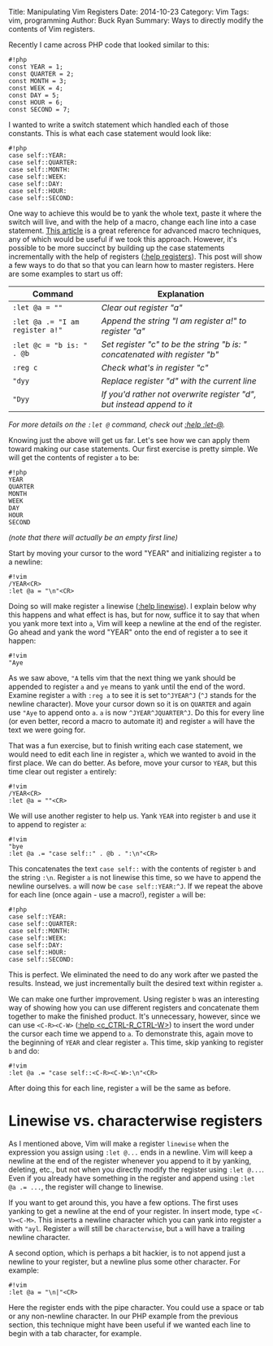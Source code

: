 Title: Manipulating Vim Registers
Date: 2014-10-23
Category: Vim
Tags: vim, programming
Author: Buck Ryan
Summary: Ways to directly modify the contents of Vim registers.

Recently I came across PHP code that looked similar to this:

    #!php
    const YEAR = 1;
    const QUARTER = 2;
    const MONTH = 3;
    const WEEK = 4;
    const DAY = 5;
    const HOUR = 6;
    const SECOND = 7;

I wanted to write a switch statement which handled each of those constants.
This is what each case statement would look like:

    #!php
    case self::YEAR:
    case self::QUARTER:
    case self::MONTH:
    case self::WEEK:
    case self::DAY:
    case self::HOUR:
    case self::SECOND:

One way to achieve this would be to yank the whole text, paste it where the
switch will live, and with the help of a macro, change each line into a case
statement. [This article](http://blog.sanctum.geek.nz/advanced-vim-macros/) is
a great reference for advanced macro techniques, any of which would be useful
if we took this approach. However, it's possible to be more succinct by
building up the case statements incrementally with the help of registers
([:help
registers](http://vimdoc.sourceforge.net/htmldoc/change.html#registers)). This
post will show a few ways to do that so that you can learn how to master
registers. Here are some examples to start us off:

Command                         | Explanation
------------------------------- | -----------
`:let @a = ""`                  | *Clear out register "a"*
`:let @a .= "I am register a!"` | *Append the string "I am register a!" to register "a"*
`:let @c = "b is: " . @b`       | *Set register "c" to be the string "b is: " concatenated with register "b"*
`:reg c`                        | *Check what's in register "c"*
`"dyy`                          | *Replace register "d" with the current line*
`"Dyy`                          | *If you'd rather not overwrite register "d", but instead append to it*

*For more details on the `:let @` command, check out [:help
:let-@](http://vimdoc.sourceforge.net/htmldoc/eval.html#:let-@).*

Knowing just the above will get us far. Let's see how we can apply them toward
making our case statements. Our first exercise is pretty simple. We will get
the contents of register `a` to be:

    #!php
    YEAR
    QUARTER
    MONTH
    WEEK
    DAY
    HOUR
    SECOND

*(note that there will actually be an empty first line)*

Start by moving your cursor to the word "YEAR" and initializing register `a` to
a newline:

    #!vim
    /YEAR<CR>
    :let @a = "\n"<CR>

Doing so will make register `a` linewise ([:help
linewise](http://vimdoc.sourceforge.net/htmldoc/motion.html#linewise)). I
explain below why this happens and what effect is has, but for now, suffice it
to say that when you yank more text into `a`, Vim will keep a newline at the
end of the register. Go ahead and yank the word "YEAR" onto the end of register
a to see it happen:

    #!vim
    "Aye

As we saw above, `"A` tells vim that the next thing we yank should be appended
to register `a` and `ye` means to yank until the end of the word. Examine
register `a` with `:reg a` to see it is set to`^JYEAR^J` (`^J` stands for the
newline character). Move your cursor down so it is on `QUARTER` and again use
`"Aye` to append onto `a`. `a` is now `^JYEAR^JQUARTER^J`. Do this for every
line (or even better, record a macro to automate it) and register `a` will have
the text we were going for.

That was a fun exercise, but to finish writing each case statement, we would
need to edit each line in register `a`, which we wanted to avoid in the first
place. We can do better. As before, move your cursor to `YEAR`, but this time
clear out register `a` entirely:

    #!vim
    /YEAR<CR>
    :let @a = ""<CR>

We will use another register to help us. Yank `YEAR` into register `b` and use
it to append to register `a`:

    #!vim
    "bye
    :let @a .= "case self::" . @b . ":\n"<CR>

This concatenates the text `case self::` with the contents of register `b` and
the string `:\n`. Register `a` is not linewise this time, so we have to append
the newline ourselves. `a` will now be `case self::YEAR:^J`. If we repeat the
above for each line (once again - use a macro!), register `a` will be:

    #!php
    case self::YEAR:
    case self::QUARTER:
    case self::MONTH:
    case self::WEEK:
    case self::DAY:
    case self::HOUR:
    case self::SECOND:

This is perfect. We eliminated the need to do any work after we pasted the
results. Instead, we just incrementally built the desired text within register
`a`.

We can make one further improvement. Using register `b` was an interesting way
of showing how you can use different registers and concatenate them together to
make the finished product. It's unnecessary, however, since we can use
`<C-R><C-W>` ([:help
<c\_CTRL-R\_CTRL-W\>](http://vimdoc.sourceforge.net/htmldoc/cmdline.html#c_CTRL-R_CTRL-W))
to insert the word under the cursor each time we append to `a`. To demonstrate
this, again move to the beginning of `YEAR` and clear register `a`. This time,
skip yanking to register `b` and do:

    #!vim
    :let @a .= "case self::<C-R><C-W>:\n"<CR>

After doing this for each line, register `a` will be the same as before.

Linewise vs. characterwise registers
====================================

As I mentioned above, Vim will make a register `linewise` when the expression
you assign using `:let @...` ends in a newline. Vim will keep a newline at the
end of the register whenever you append to it by yanking, deleting, etc., but
not when you directly modify the register using `:let @...`. Even if you
already have something in the register and append using `:let @a .= ...`, the
register will change to linewise.

If you want to get around this, you have a few options. The first uses yanking
to get a newline at the end of your register. In insert mode, type
`<C-V><C-M>`. This inserts a newline character which you can yank into register
`a` with `"ayl`. Register `a` will still be `characterwise`, but `a` will have
a trailing newline character.

A second option, which is perhaps a bit hackier, is to not append just a
newline to your register, but a newline plus some other character. For example:

    #!vim
    :let @a = "\n|"<CR>

Here the register ends with the pipe character. You could use a space or tab or
any non-newline character. In our PHP example from the previous section, this
technique might have been useful if we wanted each line to begin with a tab
character, for example.

